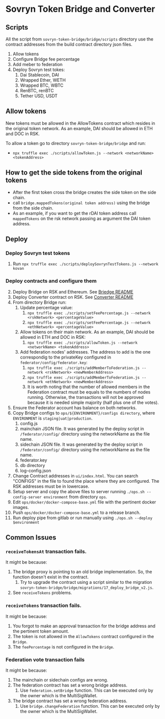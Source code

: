 # Sovryn Token Bridge and Converter

## Scripts
All the script from `sovryn-token-bridge/bridge/scripts` directory use the contract addresses from the build contract directory json files.

1. Allow tokens
2. Configure Bridge fee percentage
3. Add meber to federation
4. Deploy Sovryn test tokes: 
   1. Dai Stablecoin, DAI
   2. Wrapped Ether, WETH
   3. Wrapped BTC, WBTC
   4. RenBTC, renBTC
   5. Tether USD, USDT


## Allow tokens
New tokens must be allowed in the AllowTokens contract which resides in the original token network. As an example, DAI should be allowed in ETH and DOC in RSK.

To allow a token go to directory `sovryn-token-bridge/bridge` and run:
 - `npx truffle exec ./scripts/allowToken.js --network <networkName> <tokenAddress>`

## How to get the side tokens from the original tokens
- After the first token cross the bridge creates the side token on the side chain.
- call `bridge.mappedTokens(original token address)` using the bridge from the side chain.
- As an example, if you want to get the rDAI token address call `mappedTokens` on the rsk network passing as argument the DAI token address.

## Deploy

### Deploy Sovryn test tokens
1. Run `npx truffle exec ./scripts/deploySovrynTestTokens.js --network kovan`

### Deploy contracts and configure them
2. Deploy Bridge on RSK and Ethereum. See [Briedge README](./sovryn-token-bridge/bridge/README.md)
3. Deploy Converter contract on RSK. See [Converter README](./token-converter/README.md)
4. From directory Bridge run:
   1. Update percentage value:
      1. `npx truffle exec ./scripts/setFeePercentage.js --network <rskNetwork> <percentageValue>`
      2. `npx truffle exec ./scripts/setFeePercentage.js --network <ethNetwork> <percentageValue>`
   2. Allow tokens on their main network. As an example, DAI should be allowed in ETH and DOC in RSK:
      1. `npx truffle exec ./scripts/allowToken.js --network <networkName> <tokenAddress>`
   3. Add federation nodes' addresses. The address to add is the one correspondig to the privateKey configured in `federator/config/federator.key`:
      1. `npx truffle exec ./scripts/addMemberToFederation.js --network <rskNetwork> <newMemberAddress>`
      2. `npx truffle exec ./scripts/addMemberToFederation.js --network <ethNetwork> <newMemberAddress>`
      3. It is worth noting that the number of allowed members in the Federation contract must be equals to the numbers of nodes running. Otherwise, the transactions will not be approved because it is needed simple majority (half plus one of the votes).
5. Ensure the Federator account has balance on both networks.
6. Copy Bridge configs to `ops/${ENVIRONMENT}/configs directory`, where `ENVIRONMENT` is `staging|uat|production`.
   1. config.js
   2. mainchain JSON file. It was generated by the deploy script in `/federator/config/` directory using the networkName as the file name.
   3. sidechain JSON file. It was generated by the deploy script in `/federator/config/` directory using the networkName as the file name.
   4. federator.key
   5. db directory
   6. log-config.json
7. Change Contract addresses in `ui/index.html`. You can search "CONFIGS" in the file to found the place where they are configured. The RSK addresses must be in lowercase.
8. Setup server and copy the above files to server running `./ops.sh --config-server environment` from directory `ops`.
9. Edit `ops/docker/docker-compose-base.yml` file with the pertinent docker images.
10. Push `ops/docker/docker-compose-base.yml` to a release branch.
11. Run deploy pipe from gitlab or run manually using `./ops.sh --deploy $environment`

## Common Issues

### `receiveTokensAt` transaction fails.
It might be because:
1. The bridge proxy is pointing to an old bridge implementation. So, the function doesn't exist in the contract.
   1. Try to upgrade the contract using a script similar to the migration `sovryn-token-bridge/bridge/migrations/17_deploy_bridge_v2.js`.
2. See `receiveTokens` problems.

### `receiveTokens` transaction fails.
It might be because:
1. You forgot to make an approval transaction for the bridge address and the pertinent token amount.
2. The token is not allowed in the `AllowTokens` contract configured in the `Bridge`.
3. The `feePercentage` is not configured in the `Bridge`.

### Federation vote transaction fails
It might be because:
1. The mainchain or sidechain configs are wrong.
2. The federation contract has set a wrong bridge address. 
   1. Use `federation.setBridge` function. This can be executed only by the owner which is the MultiSigWallet.
3. The bridge contract has set a wrong federation address.
   1. Use `bridge.changeFederation` function. This can be executed only by the owner which is the MultiSigWallet.
